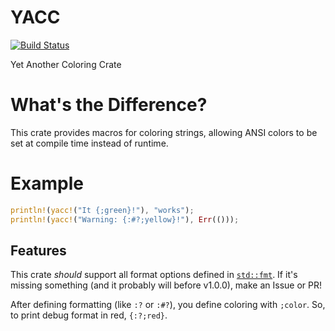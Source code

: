 # YACC

[![Build Status](https://travis-ci.com/spenserblack/yacc.svg?branch=master)](https://travis-ci.com/spenserblack/yacc)

Yet Another Coloring Crate

# What's the Difference?

This crate provides macros for coloring strings, allowing ANSI colors to be set at compile time instead of runtime.

# Example

```rust
println!(yacc!("It {;green}!"), "works");
println!(yacc!("Warning: {:#?;yellow}!"), Err(()));
```

## Features

This crate *should* support all format options defined in
[`std::fmt`](https://doc.rust-lang.org/std/fmt/). If it's missing something (and it probably will
before v1.0.0), make an Issue or PR!

After defining formatting (like `:?` or `:#?`), you define coloring with `;color`. So, to print
debug format in red, `{:?;red}`.
